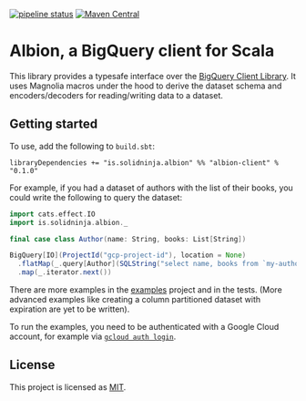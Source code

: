 [![pipeline status](https://gitlab.com/solidninja/albion/badges/master/pipeline.svg)](https://gitlab.com/solidninja/albion/commits/master)
[![Maven Central](https://maven-badges.herokuapp.com/maven-central/is.solidninja.albion/albion-client/badge.svg?style=plastic)](https://maven-badges.herokuapp.com/maven-central/is.solidninja.albion/albion-client)

# Albion, a BigQuery client for Scala

This library provides a typesafe interface over the [BigQuery Client Library][gcloud-bigquery-quickstart]. It uses 
Magnolia macros under the hood to derive the dataset schema and encoders/decoders for reading/writing data to a dataset.

## Getting started

To use, add the following to `build.sbt`:

`libraryDependencies += "is.solidninja.albion" %% "albion-client" % "0.1.0"`

For example, if you had a dataset of authors with the list of their books, you could write the following to query the 
dataset:

```scala
import cats.effect.IO
import is.solidninja.albion._

final case class Author(name: String, books: List[String])

BigQuery[IO](ProjectId("gcp-project-id"), location = None)
  .flatMap(_.query[Author](SQLString("select name, books from `my-authors-dataset`")))
  .map(_.iterator.next())
```

There are more examples in the [examples](modules/examples) project and in the tests. (More advanced examples like 
creating a column partitioned dataset with expiration are yet to be written).

To run the examples, you need to be authenticated with a Google Cloud account, for example via 
[`gcloud auth login`](gcloud-auth-login).

## License

This project is licensed as [MIT][mit-license]. 

[mit-license]: https://opensource.org/licenses/MIT
[gcloud-bigquery-quickstart]: https://cloud.google.com/bigquery/docs/quickstarts/quickstart-client-libraries#complete_source_code
[gcloud-auth-login]: https://cloud.google.com/sdk/gcloud/reference/auth/login
